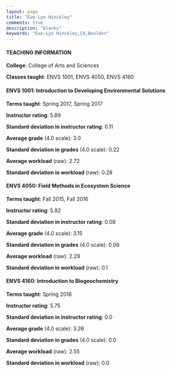 ```yaml
---
layout: page
title: "Eve-Lyn Hinckley" 
comments: true
description: "blanks"
keywords: "Eve-Lyn Hinckley,CU,Boulder"
---
```

<head>
<script src="https://ajax.googleapis.com/ajax/libs/jquery/2.1.3/jquery.min.js"></script>
<script src="https://dl.dropboxusercontent.com/s/pc42nxpaw1ea4o9/highcharts.js?dl=0"></script>
<!-- <script src="../assets/js/highcharts.js"></script> -->
<style type="text/css">@font-face {
	font-family: "Bebas Neue";
	src: url(https://www.filehosting.org/file/details/544349/BebasNeue Regular.otf) format("opentype");
	}
	h1.Bebas { 
		font-family: "Bebas Neue", Verdana, Tahoma;
	}
</style>
</head>
	   
#### TEACHING INFORMATION

**College**: College of Arts and Sciences

**Classes taught**: ENVS 1001, ENVS 4050, ENVS 4160

#### ENVS 1001: Introduction to Developing Environmental Solutions

**Terms taught**: Spring 2017, Spring 2017

**Instructor rating**: 5.89

**Standard deviation in instructor rating**: 0.11

**Average grade** (4.0 scale): 3.0

**Standard deviation in grades** (4.0 scale): 0.22

**Average workload** (raw): 2.72

**Standard deviation in workload** (raw): 0.28

#### ENVS 4050: Field Methods in Ecosystem Science

**Terms taught**: Fall 2015, Fall 2016

**Instructor rating**: 5.92

**Standard deviation in instructor rating**: 0.08

**Average grade** (4.0 scale): 3.15

**Standard deviation in grades** (4.0 scale): 0.06

**Average workload** (raw): 2.29

**Standard deviation in workload** (raw): 0.1

#### ENVS 4160: Introduction to Biogeochemistry

**Terms taught**: Spring 2016

**Instructor rating**: 5.75

**Standard deviation in instructor rating**: 0.0

**Average grade** (4.0 scale): 3.26

**Standard deviation in grades** (4.0 scale): 0.0

**Average workload** (raw): 2.55

**Standard deviation in workload** (raw): 0.0

